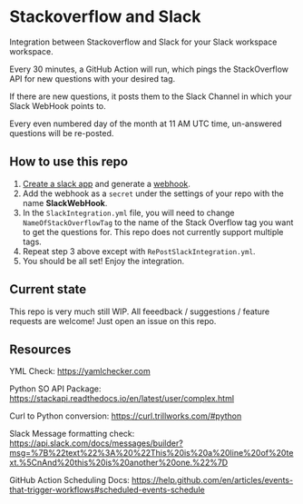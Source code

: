 # Stackoverflow and Slack
Integration between Stackoverflow and Slack for your Slack workspace workspace. 

Every 30 minutes, a GitHub Action will run, which pings the StackOverflow API for new questions with your desired tag. 

If there are new questions, it posts them to the Slack Channel in which your Slack WebHook points to. 

Every even numbered day of the month at 11 AM UTC time, un-answered questions will be re-posted. 


## How to use this repo
1) [Create a slack app](https://api.slack.com/start) and generate a [webhook](https://api.slack.com/incoming-webhooks). 
2) Add the webhook as a `secret` under the settings of your repo with the name __SlackWebHook__.
3) In the `SlackIntegration.yml` file, you will need to change `NameOfStackOverflowTag` to the name of the Stack Overflow tag you want to get the questions for. This repo does not currently support multiple tags. 
4) Repeat step 3 above except with `RePostSlackIntegration.yml`. 
5) You should be all set! Enjoy the integration.

## Current state
This repo is very much still WIP. All feeedback / suggestions / feature requests are welcome! Just open an issue on this repo. 

## Resources
YML Check: https://yamlchecker.com

Python SO API Package: https://stackapi.readthedocs.io/en/latest/user/complex.html

Curl to Python conversion: https://curl.trillworks.com/#python

Slack Message formatting check: https://api.slack.com/docs/messages/builder?msg=%7B%22text%22%3A%20%22This%20is%20a%20line%20of%20text.%5CnAnd%20this%20is%20another%20one.%22%7D

GitHub Action Scheduling Docs: https://help.github.com/en/articles/events-that-trigger-workflows#scheduled-events-schedule

